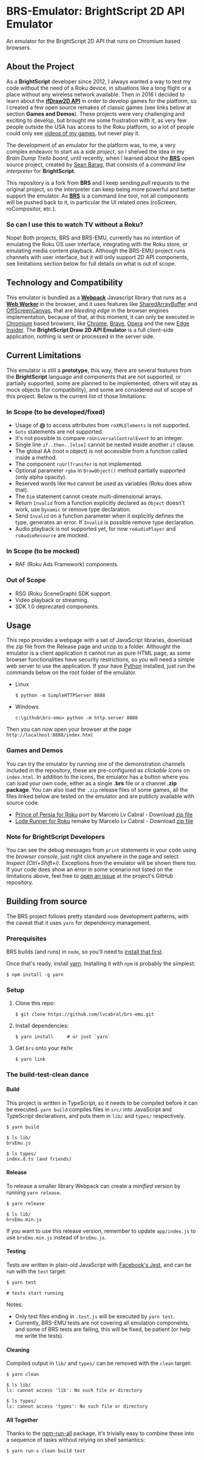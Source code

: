 # BRS-Emulator: BrightScript 2D API Emulator
An emulator for the BrightScript 2D API that runs on Chromium based browsers.

## About the Project

As a **BrightScript** developer since 2012, I always wanted a way to test my code without the need of a Roku device, in situations like a long flight or a place without any wireless network available. Then in 2016 I decided to learn about the **[ifDraw2D API](https://developer.roku.com/docs/references/brightscript/interfaces/ifdraw2d.md)** in order to develop games for the platform, so I created a few open source remakes of classic games (see links below at section **Games and Demos**). These projects were very challenging and exciting to develop, but brought me some frustration with it, as very few people outside the USA has access to the Roku platform, so a lot of people could only see [videos of my games](https://www.youtube.com/watch?v=NA59qZk7fQU&list=PLnKUeRkfD6f2JwNfJFiGfUrrg4YVKdcRQ), but never play it.

The development of an emulator for the platform was, to me, a very complex endeavor to start as a _side project_, so I shelved the idea in my _Brain Dump Trello board_, until recently, when I learned about the [**BRS**](https://github.com/sjbarag/brs) open source project, created by [Sean Barag](https://github.com/sjbarag/), that consists of a _command line interpreter_ for **BrightScript**.

This repository is a fork from **BRS** and I keep sending _pull requests_ to the original project, so the interpreter can keep being more powerful and better support the emulator. As [**BRS**](https://github.com/sjbarag/brs) is a command line tool, not all components will be pushed back to it, in particular the UI related ones (roScreen, roCompositor, etc.).

### So can I use this to watch TV without a Roku?

Nope! Both projects, BRS and BRS-EMU, currently has no intention of emulating the Roku OS user interface, integrating with the Roku store, or emulating media content playback.  Although the BRS-EMU project runs channels with user interface, but it will only support 2D API components, see limitations section below for full details on what is out of scope.

## Technology and Compatibility

This emulator is bundled as a **[Webpack](https://webpack.js.org/)** Javascript library that runs as a **[Web Worker](https://developer.mozilla.org/en-US/docs/Web/API/Web_Workers_API/Using_web_workers)** in the browser, and it uses features like [SharedArrayBuffer](https://developer.mozilla.org/en-US/docs/Web/JavaScript/Reference/Global_Objects/SharedArrayBuffer) and [OffScreenCanvas](https://developer.mozilla.org/en-US/docs/Web/API/OffscreenCanvas), that are _bleeding edge_ in the browser engines implementation, because of that, at this moment, it can only be executed in [Chromium](https://www.chromium.org/Home) based browsers, like [Chrome](https://www.google.com/chrome/), [Brave](https://brave.com/download/), [Opera](https://www.opera.com/) and the new [Edge Insider](https://www.microsoftedgeinsider.com/en-us/download/). The **BrightScript Draw 2D API Emulator** is a full client-side application, nothing is sent or processed in the server side.

## Current Limitations

This emulator is still a **prototype**, this way, there are several features from the **BrightScript** language and components that are not supported, or partially supported, some are planned to be implemented, others will stay as mock objects (for compatibility), and some are considered out of scope of this project. Below is the current list of those limitations:

### In Scope (to be developed/fixed)

*   Usage of **@** to access attributes from `roXMLElements` is not supported.
*   `Goto` statements are not supported.
*   It's not possible to compare `roUniversalControlEvent` to an integer.
*   Single line `if..then..[else]` cannot be nested inside another `if` clause.
*   The global AA (root `m` object) is not accessible from a function called inside a method.
*   The component `roUrlTransfer` is not implemented.
*   Optional parameter `rgba` in `DrawObject()` method partially supported (only alpha opacity).
*   Reserved words like `Mod` cannot be used as variables (Roku does allow that).
*   The `Dim` statement cannot create multi-dimensional arrays.
*   Return `Invalid` from a function explicitly declared as `Object` doesn't work, use `Dynamic` or remove type declaration.
*   Send `Invalid` on a function parameter when it explicitly defines the type, generates an error. If `Invalid` is possible remove type declaration.
*   Audio playback is not supported yet, for now `roAudioPlayer` and `roAudioResource` are mocked.

### In Scope (to be mocked)

*   RAF (Roku Ads Framework) components.

### Out of Scope

*   RSG (Roku SceneGraph) SDK support.
*   Video playback or streaming.
*   SDK 1.0 deprecated components.

## Usage
This repo provides a webpage with a set of JavaScript libraries, download the zip file from the Release page and unzip to a folder.
Althought the emulator is a client application it cannot run as pure HTML page, as some browser functionalities have security restrictions, 
so you will need a simple web server to use the application. If your have [Python](https://www.python.org/) installed, just run the commands 
below on the root folder of the emulator.

* Linux
    ```
    $ python -m SimpleHTTPServer 8888
    ```

* Windows
    ```
    c:\github\brs-emu> python -m http.server 8888
    ```

Then you can now open your browser at the page `http://localhost:8888/index.html`

### Games and Demos

You can try the emulator by running one of the demonstration channels included in the repository, these are pre-configured as _clickable icons_ on `index.html`. In addition to the icons, the emulator has a button where you can load your own code, either as a single **.brs** file or a channel **.zip package**. You can also load the `.zip` release files of some games, all the files linked below are tested on the emulator and are publicly available with source code.

*   [Prince of Persia for Roku](https://github.com/lvcabral/Prince-of-Persia-Roku) port by Marcelo Lv Cabral - Download [zip file](https://github.com/lvcabral/Prince-of-Persia-Roku/releases/download/v0.15.3700/Prince-of-Persia-Roku-015.zip)
*   [Lode Runner for Roku](https://github.com/lvcabral/Lode-Runner-Roku) remake by Marcelo Lv Cabral - Download [zip file](https://github.com/lvcabral/Lode-Runner-Roku/releases/download/v0.17.700/Lode-Runner-Roku-017.zip)

### Note for BrightScript Developers

You can see the debug messages from `print` statements in your code using the _browser console_, just right click anywhere in the page and select _Inspect (Ctrl+Shift+i)_. Exceptions from the emulator will be shown there too. If your code does show an error in some scenario not listed on the limitations above, feel free to [open an issue](https://github.com/lvcabral/brs-emu/issues) at the project's GitHub repository.

## Building from source
The BRS project follows pretty standard `node` development patterns, with the caveat that it uses `yarn` for dependency management.

### Prerequisites
BRS builds (and runs) in `node`, so you'll need to [install that first](https://nodejs.org).

Once that's ready, install [yarn](https://yarnpkg.com).  Installing it with `npm` is probably the simplest:

```shell
$ npm install -g yarn
```
### Setup
1. Clone this repo:
   ```
   $ git clone https://github.com/lvcabral/brs-emu.git
   ```

2. Install dependencies:
    ```shell
    $ yarn install     # or just `yarn`
    ```

3. Get `brs` onto your `PATH`:
    ``` shell
    $ yarn link
    ```
### The build-test-clean dance
#### Build
This project is written in TypeScript, so it needs to be compiled before it can be executed.  `yarn build` compiles files in `src/` into JavaScript and TypeScript declarations, and puts them in `lib/` and `types/` respectively.

```shell
$ yarn build

$ ls lib/
brsEmu.js

$ ls types/
index.d.ts (and friends)
```
#### Release
To release a smaller library Webpack can create a *minified* version by running `yarn release`.

```shell
$ yarn release

$ ls lib/
brsEmu.min.js
```
If you want to use this release version, remember to update `app/index.js` to use `brsEmu.min.js` instead of `brsEmu.js`.

#### Testing
Tests are written in plain-old JavaScript with [Facebook's Jest](http://facebook.github.io/jest/), and can be run with the `test` target:

```shell
$ yarn test

# tests start running
```

Notes:
* Only test files ending in `.test.js` will be executed by `yarn test`.
* Currently, BRS-EMU tests are not covering all emulation components, and some of BRS tests are failing, this will be fixed, be patient (or help me write the tests).

#### Cleaning
Compiled output in `lib/` and `types/` can be removed with the `clean` target:

```shell
$ yarn clean

$ ls lib/
ls: cannot access 'lib': No such file or directory

$ ls types/
ls: cannot access 'types': No such file or directory
```

#### All Together
Thanks to the [npm-run-all](https://www.npmjs.com/package/npm-run-all) package, it's trivially easy to combine these into a sequence of tasks without relying on shell semantics:

```shell
$ yarn run-s clean build test
```
